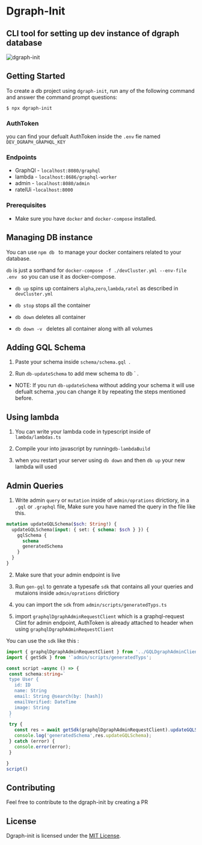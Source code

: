 # Dgraph-Init

## CLI tool for setting up dev instance of dgraph database

![dgraph-init](https://i.ibb.co/pPK2q3B/dgrap-init-removebg-preview.png)

<h2 id="getting-started">Getting Started</h2>

To create a db project using `dgraph-init`, run any of the following command and answer the command prompt questions:

```
$ npx dgraph-init
```

### AuthToken

you can find your defualt AuthToken inside the `.env` fie named `DEV_DGRAPH_GRAPHQL_KEY`

### Endpoints

- GraphQl - `localhost:8080/graphql`
- lambda - `localhost:8686/graphql-worker`
- admin - `localhost:8080/admin`
- ratelUi -`localhost:8000`

### Prerequisites

- Make sure you have `docker` and `docker-compose` installed.

<h2 id="managing-db">Managing DB instance</h2>

You can use `npm db ` to manage your docker containers related to your database.

`db` is just a sorthand for `docker-compose -f ./devCluster.yml --env-file .env ` so you can use it as docker-compose.

- `db up` spins up containers `alpha`,`zero`,`lambda`,`ratel` as described in `devCluster.yml`

- `db stop` stops all the container

- `db down` deletes all container

- `db down -v ` deletes all container along with all volumes

<h2 id="adding-schema">Adding GQL Schema</h2>

1. Paste your schema inside
   `schema/schema.gql `.

2. Run `db-updateSchema` to add mew schema to db ` .

- NOTE: If you run `db-updateSchema` without adding your schema it will use defualt schema ,you can change it by repeating the steps mentioned before.

<h2 id="using-lambda">Using lambda</h2>

1. You can write your lambda code in typescript inside of `lambda/lambdas.ts`

2. Compile your into javascript by running`db-lambdaBuild`

3. when you restart your server using `db down` and then `db up` your new lambda will used

<h2 id="admin queri">Admin Queries</h2>

1.  Write admin `query` or `mutation` inside of `admin/oprations` dirictiory, in a `.gql` or `.graphql` file, Make sure you have named the query in the file like this.

```GraphQL
mutation updateGQLSchema($sch: String!) {
  updateGQLSchema(input: { set: { schema: $sch } }) {
    gqlSchema {
      schema
      generatedSchema
    }
  }
}

```

2.  Make sure that your admin endpoint is live

3.  Run `gen-gql` to genrate a typesafe `sdk` that contains all your queries and mutaions inside `admin/oprations` dirictiory

4.  you can import the `sdk` from `admin/scripts/generatedTyps.ts`

5.  import `graphqlDgraphAdminRequestClient` which is a graphql-request Clint for admin endpoint, AuthToken is already attached to header when using `graphqlDgraphAdminRequestClient`

You can use the `sdk` like this :

```TypeScript
import { graphqlDgraphAdminRequestClient } from '../GQLDgraphAdminClient';
import { getSdk } from '`admin/scripts/generatedTyps';

const script =async () => {
 const schema:string=`
 type User {
   id: ID
   name: String
   email: String @search(by: [hash])
   emailVerified: DateTime
   image: String
 }
 `
 try {
   const res = await getSdk(graphqlDgraphAdminRequestClient).updateGQLSchema({ sch: schema });
   console.log('generatedSchema',res.updateGQLSchema);
 } catch (error) {
   console.error(error);
 }

}
script()

```

## Contributing

Feel free to contribute to the dgraph-init by creating a PR

## License

Dgraph-init is licensed under the [MIT License](https://opensource.org/license/mit/).
